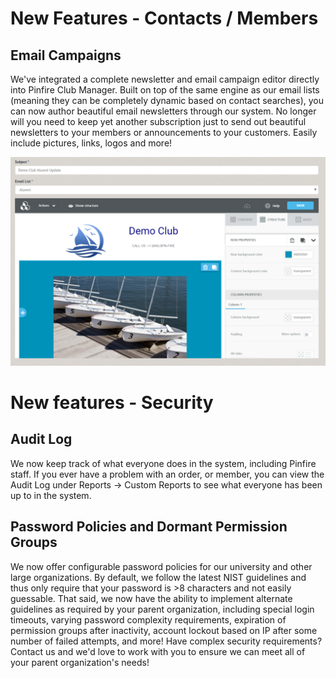 # New Features - Contacts / Members

## Email Campaigns

We've integrated a complete newsletter and email campaign editor directly into Pinfire Club Manager.  Built on top of the same engine as our email lists (meaning they can be completely dynamic based on contact searches), you can now author beautiful email newsletters through our system.  No longer will you need to keep yet another subscription just to send out beautiful newsletters to your members or announcements to your customers.  Easily include pictures, links, logos and more!

![Email Campaigns](images/email-campaigns.png)

# New features - Security

## Audit Log

We now keep track of what everyone does in the system, including Pinfire staff.  If you ever have a problem with an order, or member, you can view the Audit Log under Reports -> Custom Reports to see what everyone has been up to in the system.

## Password Policies and Dormant Permission Groups

We now offer configurable password policies for our university and other large organizations.  By default, we follow the latest NIST guidelines and thus only require that your password is >8 characters and not easily guessable.  That said, we now have the ability to implement alternate guidelines as required by your parent organization, including special login timeouts, varying password complexity requirements, expiration of permission groups after inactivity, account lockout based on IP after some number of failed attempts, and more!  Have complex security requirements?  Contact us and we'd love to work with you to ensure we can meet all of your parent organization's needs!

